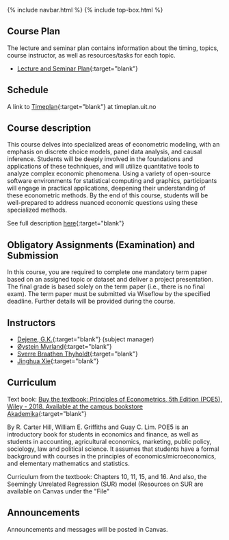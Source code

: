 {% include navbar.html %}  {% include top-box.html %}

## Course Plan

The lecture and seminar plan contains information about the timing, topics, course instructor, as well as resources/tasks for each topic.  

- [Lecture and Seminar Plan](courseplan.md){:target="blank"}

## Schedule 
A link to [Timeplan](https://tp.educloud.no/uit/app/schedule?semester=25h&scheduleType=course&filterOpen=true&summary=true&tab=calendar&course=SOK-3025%C2%A41&subjectArea=186341300){:target="blank"} at timeplan.uit.no

## Course description

This course delves into specialized areas of econometric modeling, with an emphasis on discrete choice models, panel data analysis, and causal inference. Students will be deeply involved in the foundations and applications of these techniques, and will utilize quantitative tools to analyze complex economic phenomena. Using a variety of open-source software environments for statistical computing and graphics, participants will engage in practical applications, deepening their understanding of these econometric methods. By the end of this course, students will be well-prepared to address nuanced economic questions using these specialized methods.
 
See full description [here](https://fr.uit.no/utdanning/aktivt/emne/SOK-3025){:target="blank"}

## Obligatory Assignments (Examination) and Submission 

 In this course, you are required to complete one mandatory term paper based on an assigned topic or dataset and deliver a project presentation. The final grade is based solely on the term paper (i.e., there is no final exam). The term paper must be submitted via Wiseflow by the specified deadline. Further details will be provided during the course.

## Instructors

- [Dejene, G.K.](https://uit.no/ansatte/dejene.g.kidane){:target="blank"} (subject manager)
- [Øystein Myrland](https://uit.no/ansatte/oystein.myrland){:target="blank"} 
- [Sverre Braathen Thyholdt](https://uit.no/ansatte/person?p_document_id=50553){:target="blank"}
- [Jinghua Xie](https://www.uis.no/nb/profile/jinghua-xie){:target="blank"} 
## Curriculum

Text book: [Buy the textbook: Principles of Econometrics, 5th Edition (POE5), Wiley - 2018. Available at the campus bookstore Akademika](https://principlesofeconometrics.com/poe5/poe5.html){:target="blank"}

By R. Carter Hill, William E. Griffiths and Guay C. Lim. POE5 is an introductory book for students in economics and finance, as well as students in accounting, agricultural economics, marketing, public policy, sociology, law and political science. It assumes that students have a formal background with courses in the principles of economics/microeconomics, and elementary mathematics and statistics.

Curriculum from the textbook: Chapters 10, 11, 15, and 16. And also, the Seemingly Unrelated Regression (SUR) model (Resources on SUR are available on Canvas under the "File"
         

## Announcements

Announcements and messages will be posted in Canvas.

  
